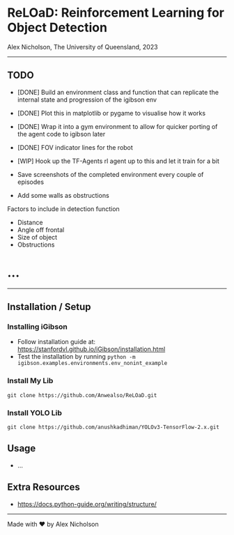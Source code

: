 # ReLOaD: Reinforcement Learning for Object Detection

Alex Nicholson, The University of Queensland, 2023

---

## TODO

- [DONE] Build an environment class and function that can replicate the internal state and progression of the igibson env
- [DONE] Plot this in matplotlib or pygame to visualise how it works
- [DONE] Wrap it into a gym environment to allow for quicker porting of the agent code to igibson later

- [DONE] FOV indicator lines for the robot
- [WIP] Hook up the TF-Agents rl agent up to this and let it train for a bit
- Save screenshots of the completed environment every couple of episodes
- Add some walls as obstructions

Factors to include in detection function
- Distance
- Angle off frontal
- Size of object
- Obstructions

# ...

---

## Installation / Setup

### Installing iGibson

- Follow installation guide at: https://stanfordvl.github.io/iGibson/installation.html
- Test the installation by running `python -m igibson.examples.environments.env_nonint_example`

### Install My Lib
`git clone https://github.com/Anwealso/ReLOaD.git`


### Install YOLO Lib
`git clone https://github.com/anushkadhiman/YOLOv3-TensorFlow-2.x.git`




## Usage

- ...

## Extra Resources

- https://docs.python-guide.org/writing/structure/


---

Made with ❤️ by Alex Nicholson